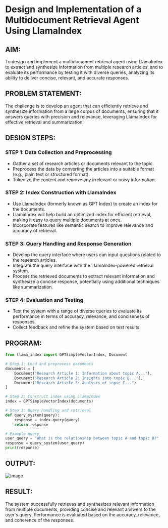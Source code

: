 
# Design and Implementation of a Multidocument Retrieval Agent Using LlamaIndex

## AIM:
To design and implement a multidocument retrieval agent using LlamaIndex to extract and synthesize information from multiple research articles, and to evaluate its performance by testing it with diverse queries, analyzing its ability to deliver concise, relevant, and accurate responses.

## PROBLEM STATEMENT:
The challenge is to develop an agent that can efficiently retrieve and synthesize information from a large corpus of documents, ensuring that it answers queries with precision and relevance, leveraging LlamaIndex for effective retrieval and summarization.

## DESIGN STEPS:

### STEP 1: Data Collection and Preprocessing
- Gather a set of research articles or documents relevant to the topic.
- Preprocess the data by converting the articles into a suitable format (e.g., plain text or structured format).
- Tokenize the content and remove any irrelevant or noisy information.

### STEP 2: Index Construction with LlamaIndex
- Use LlamaIndex (formerly known as GPT Index) to create an index for the documents.
- LlamaIndex will help build an optimized index for efficient retrieval, making it easy to query multiple documents at once.
- Incorporate features like semantic search to improve relevance and accuracy of retrieval.

### STEP 3: Query Handling and Response Generation
- Develop the query interface where users can input questions related to the research articles.
- Integrate the query interface with the LlamaIndex-powered retrieval system.
- Process the retrieved documents to extract relevant information and synthesize a concise response, potentially using additional techniques like summarization.

### STEP 4: Evaluation and Testing
- Test the system with a range of diverse queries to evaluate its performance in terms of accuracy, relevance, and conciseness of responses.
- Collect feedback and refine the system based on test results.

## PROGRAM:

```python
from llama_index import GPTSimpleVectorIndex, Document

# Step 1: Load and preprocess documents
documents = [
    Document("Research Article 1: Information about topic A..."),
    Document("Research Article 2: Insights into topic B..."),
    Document("Research Article 3: Analysis of topic C...")
]

# Step 2: Construct index using LlamaIndex
index = GPTSimpleVectorIndex(documents)

# Step 3: Query handling and retrieval
def query_system(query):
    response = index.query(query)
    return response

# Example query
user_query = "What is the relationship between topic A and topic B?"
response = query_system(user_query)
print(response)
```
## OUTPUT:
![image](https://github.com/user-attachments/assets/a8d86b25-4ad1-4551-bffa-3e71d31c6469)
## RESULT:
The system successfully retrieves and synthesizes relevant information from multiple documents, providing concise and relevant answers to the user's query. Performance is evaluated based on the accuracy, relevance, and coherence of the responses.
